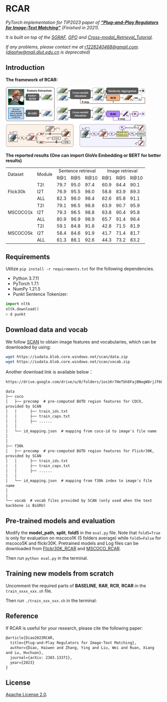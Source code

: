 # RCAR
*PyTorch implementation for TIP2023 paper of [**“Plug-and-Play Regulators for Image-Text Matching”**](https://arxiv.org/abs/2303.13371) (Finished in 2021).* 

*It is built on top of the [SGRAF](https://github.com/Paranioar/SGRAF), [GPO](https://github.com/woodfrog/vse_infty) and [Cross-modal_Retrieval_Tutorial](https://github.com/Paranioar/Cross-modal_Retrieval_Tutorial).* 

*If any problems, please contact me at r1228240468@gmail.com. (diaohw@mail.dlut.edu.cn is deprecated)*

## Introduction

**The framework of RCAR:**

<img src="./framework.png" width="90%" height="30%">

**The reported results (One can import GloVe Embedding or BERT for better results)**
<table>
   <tr> <td rowspan="2">Dataset</td> <td rowspan="2", align="center">Module</td> 
        <td colspan="3", align="center">Sentence retrieval</td> <td colspan="3", align="center">Image retrieval</td> </tr>
   <tr> <td>R@1</td><td>R@5</td><td>R@10</td> <td>R@1</td><td>R@5</td><td>R@10</td> </tr>
   <tr> <td rowspan="3">Flick30k</td>
        <td>T2I</td> <td>79.7</td><td>95.0</td><td>97.4</td> <td>60.9</td><td>84.4</td><td>90.1</td> </tr>
   <tr> <td>I2T</td> <td>76.9</td><td>95.5</td><td>98.0</td> <td>58.8</td><td>83.9</td><td>89.3</td> </tr>
   <tr> <td>ALL</td> <td>82.3</td><td>96.0</td><td>98.4</td> <td>62.6</td><td>85.8</td><td>91.1</td> </tr>
   <tr> <td rowspan="3">MSCOCO1k</td>
        <td>T2I</td> <td>79.1</td><td>96.5</td><td>98.8</td> <td>63.9</td><td>90.7</td><td>95.9</td> </tr>
   <tr> <td>I2T</td> <td>79.3</td><td>96.5</td><td>98.8</td> <td>63.8</td><td>90.4</td><td>95.8</td> </tr>
   <tr> <td>ALL</td> <td>80.9</td><td>96.9</td><td>98.9</td> <td>65.7</td><td>91.4</td><td>96.4</td> </tr>
   <tr> <td rowspan="3">MSCOCO5k</td>
        <td>T2I</td> <td>59.1</td><td>84.8</td><td>91.8</td> <td>42.8</td><td>71.5</td><td>81.9</td> </tr>
   <tr> <td>I2T</td> <td>58.4</td><td>84.6</td><td>91.9</td> <td>41.7</td><td>71.4</td><td>81.7</td> </tr>
   <tr> <td>ALL</td> <td>61.3</td><td>86.1</td><td>92.6</td> <td>44.3</td><td>73.2</td><td>83.2</td> </tr>
</table>

## Requirements 
Utilize `pip install -r requirements.txt` for the following dependencies.

*  Python 3.7.11  
*  PyTorch 1.7.1   
*  NumPy 1.21.5 
*  Punkt Sentence Tokenizer:
```python
import nltk
nltk.download()
> d punkt
```

## Download data and vocab
We follow [SCAN](https://github.com/kuanghuei/SCAN) to obtain image features and vocabularies, which can be downloaded by using:

```bash
wget https://iudata.blob.core.windows.net/scan/data.zip
wget https://iudata.blob.core.windows.net/scan/vocab.zip
```
Another download link is available below：

```bash
https://drive.google.com/drive/u/0/folders/1os1Kr7HeTbh8FajBNegW8rjJf6GIhFqC
```

```
data
├── coco
│   ├── precomp  # pre-computed BUTD region features for COCO, provided by SCAN
│   │      ├── train_ids.txt
│   │      ├── train_caps.txt
│   │      ├── ......
│   │
│   └── id_mapping.json  # mapping from coco-id to image's file name
│   
│
├── f30k
│   ├── precomp  # pre-computed BUTD region features for Flickr30K, provided by SCAN
│   │      ├── train_ids.txt
│   │      ├── train_caps.txt
│   │      ├── ......
│   │
│   └── id_mapping.json  # mapping from f30k index to image's file name
│   
│
└── vocab  # vocab files provided by SCAN (only used when the text backbone is BiGRU)
```

## Pre-trained models and evaluation
Modify the **model_path**, **split**, **fold5** in the `eval.py` file. 
Note that `fold5=True` is only for evaluation on mscoco1K (5 folders average) while `fold5=False` for mscoco5K and flickr30K. Pretrained models and Log files can be downloaded from [Flickr30K_RCAR](https://drive.google.com/file/d/1Xw19RNf1zdZb1fPC1QuIBwM4TZLhZ7bd/view?usp=sharing) and [MSCOCO_RCAR](https://drive.google.com/file/d/1-wj-MYuriY7_9jvxBoPn0itZS48AFrqP/view?usp=sharing).

Then run `python eval.py` in the terminal.

## Training new models from scratch
Uncomment the required parts of **BASELINE**, **RAR**, **RCR**, **RCAR** in the `train_xxxx_xxx.sh` file. 

Then run `./train_xxx_xxx.sh` in the terminal:

## Reference

If RCAR is useful for your research, please cite the following paper:

    @article{Diao2023RCAR,
      title={Plug-and-Play Regulators for Image-Text Matching},
      author={Diao, Haiwen and Zhang, Ying and Liu, Wei and Ruan, Xiang and Lu, Huchuan},
      journal={arXiv: 2303.13371},
      year={2023}
    }

## License

[Apache License 2.0](http://www.apache.org/licenses/LICENSE-2.0).  
